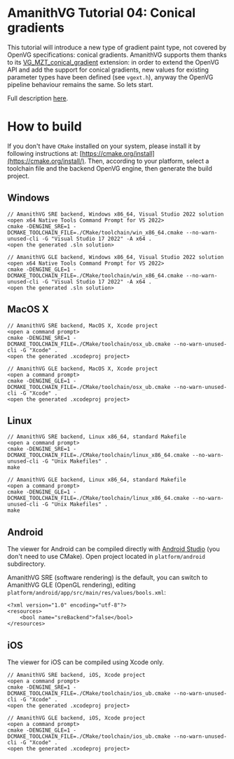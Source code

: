 # AmanithVG Tutorial 04: Conical gradients

This tutorial will introduce a new type of gradient paint type, not covered by OpenVG specifications: conical gradients. AmanithVG supports them thanks to its [VG_MZT_conical_gradient](https://www.amanithvg.com/docs/desc/004-extensions.html) extension: in order to extend the OpenVG API and add the support for conical gradients, new values for existing parameter types have been defined (see `vgext.h`), anyway the OpenVG pipeline behaviour remains the same. So lets start.

Full description [here](https://www.amanithvg.com/docs/tut/004-conical-gradients.html).

# How to build

If you don't have `CMake` installed on your system, please install it by following instructions at: [https://cmake.org/install](https://cmake.org/install/).
Then, according to your platform, select a toolchain file and the backend OpenVG engine, then generate the build project.

## Windows

```
// AmanithVG SRE backend, Windows x86_64, Visual Studio 2022 solution
<open x64 Native Tools Command Prompt for VS 2022>
cmake -DENGINE_SRE=1 -DCMAKE_TOOLCHAIN_FILE=./CMake/toolchain/win_x86_64.cmake --no-warn-unused-cli -G "Visual Studio 17 2022" -A x64 .
<open the generated .sln solution>

// AmanithVG GLE backend, Windows x86_64, Visual Studio 2022 solution
<open x64 Native Tools Command Prompt for VS 2022>
cmake -DENGINE_GLE=1 -DCMAKE_TOOLCHAIN_FILE=./CMake/toolchain/win_x86_64.cmake --no-warn-unused-cli -G "Visual Studio 17 2022" -A x64 .
<open the generated .sln solution>
```

## MacOS X

```
// AmanithVG SRE backend, MacOS X, Xcode project
<open a command prompt>
cmake -DENGINE_SRE=1 -DCMAKE_TOOLCHAIN_FILE=./CMake/toolchain/osx_ub.cmake --no-warn-unused-cli -G "Xcode" .
<open the generated .xcodeproj project>

// AmanithVG GLE backend, MacOS X, Xcode project
<open a command prompt>
cmake -DENGINE_GLE=1 -DCMAKE_TOOLCHAIN_FILE=./CMake/toolchain/osx_ub.cmake --no-warn-unused-cli -G "Xcode" .
<open the generated .xcodeproj project>
```

## Linux

```
// AmanithVG SRE backend, Linux x86_64, standard Makefile
<open a command prompt>
cmake -DENGINE_SRE=1 -DCMAKE_TOOLCHAIN_FILE=./CMake/toolchain/linux_x86_64.cmake --no-warn-unused-cli -G "Unix Makefiles" .
make

// AmanithVG GLE backend, Linux x86_64, standard Makefile
<open a command prompt>
cmake -DENGINE_GLE=1 -DCMAKE_TOOLCHAIN_FILE=./CMake/toolchain/linux_x86_64.cmake --no-warn-unused-cli -G "Unix Makefiles" .
make
```

## Android

The viewer for Android can be compiled directly with [Android Studio](https://developer.android.com/studio) (you don't need to use CMake).
Open project located in `platform/android` subdirectory.

AmanithVG SRE (software rendering) is the default, you can switch to AmanithVG GLE (OpenGL rendering), editing `platform/android/app/src/main/res/values/bools.xml`:

```
<?xml version="1.0" encoding="utf-8"?>
<resources>
    <bool name="sreBackend">false</bool>
</resources>
```

## iOS

The viewer for iOS can be compiled using Xcode only.

```
// AmanithVG SRE backend, iOS, Xcode project
<open a command prompt>
cmake -DENGINE_SRE=1 -DCMAKE_TOOLCHAIN_FILE=./CMake/toolchain/ios_ub.cmake --no-warn-unused-cli -G "Xcode" .
<open the generated .xcodeproj project>

// AmanithVG GLE backend, iOS, Xcode project
<open a command prompt>
cmake -DENGINE_GLE=1 -DCMAKE_TOOLCHAIN_FILE=./CMake/toolchain/ios_ub.cmake --no-warn-unused-cli -G "Xcode" .
<open the generated .xcodeproj project>
```
